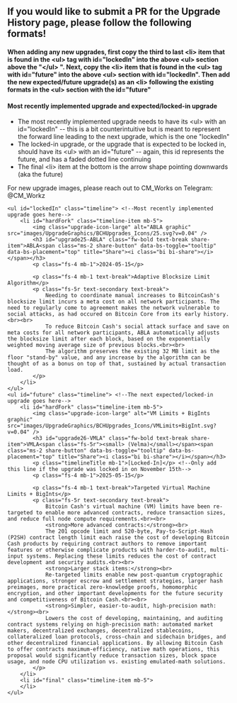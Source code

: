 ## If you would like to submit a PR for the Upgrade History page, please follow the following formats!

#### When adding any new upgrades, first copy the third to last \<li> item that is found in the \<ul> tag with id="lockedIn" into the above \<ul> section above the "\</ul> <!--Make sure second to last upgrade implemented goes above the \<ul>-->". Next, copy the \<li> item that is found in the \<ul> tag with id="future" into the above \<ul> section with id="lockedIn". Then add the new expected/future upgrade(s) as an \<li> following the existing formats in the \<ul> section with the id="future"

#### Most recently implemented upgrade and expected/locked-in upgrade
- The most recently implemented upgrade needs to have its \<ul> with an id="lockedIn" -- this is a bit counterintuitive but is meant to represent the forward line leading to the next upgrade, which is the one "lockedIn"
- The locked-in upgrade, or the upgrade that is expected to be locked in, should have its \<ul> with an id="future" -- again, this id represents the future, and has a faded dotted line continuing
- The final \<li> item at the bottom is the arrow shape pointing downwards (aka the future)

For new upgrade images, please reach out to CM_Works on Telegram: @CM_Workz

```
<ul id="lockedIn" class="timeline"> <!--Most recently implemented upgrade goes here-->
    <li id="hardFork" class="timeline-item mb-5">
        <img class="upgrade-icon-large" alt="ABLA graphic" src="images/UpgradeGraphics/BCHUpgrades_Icons/25.svg?v=0.04" />
        <h3 id="upgrade25-ABLA" class="fw-bold text-break share-item">ABLA<span class="ms-2 share-button" data-bs-toggle="tooltip" data-bs-placement="top" title="Share"><i class="bi bi-share"></i></span></h3>
        <p class="fs-4 mb-1">2024-05-15</p>

        <p class="fs-4 mb-1 text-break">Adaptive Blocksize Limit Algorithm</p>
        <p class="fs-5r text-secondary text-break">
            Needing to coordinate manual increases to BitcoinCash's blocksize limit incurs a meta cost on all network participants. The need to regularly come to agreement makes the network vulnerable to social attacks, as had occured on Bitcoin Core from its early history.<br><br>
            To reduce Bitcoin Cash's social attack surface and save on meta costs for all network participants, ABLA automatically adjusts the blocksize limit after each block, based on the exponentially weighted moving average size of previous blocks.<br><br>
            The algorithm preserves the existing 32 MB limit as the floor "stand-by" value, and any increase by the algorithm can be thought of as a bonus on top of that, sustained by actual transaction load.
        </p>
    </li>
</ul>
<ul id="future" class="timeline"> <!--The next expected/locked-in upgrade goes here-->
    <li id="hardFork" class="timeline-item mb-5">
        <img class="upgrade-icon-large" alt="VM Limits + BigInts graphic" src="images/UpgradeGraphics/BCHUpgrades_Icons/VMLimits+BigInt.svg?v=0.04" />
        <h3 id="upgrade26-VMLA" class="fw-bold text-break share-item">VMLA<span class="fs-5r"><small> (Velma)</small></span><span class="ms-2 share-button" data-bs-toggle="tooltip" data-bs-placement="top" title="Share"><i class="bi bi-share"></i></span></h3>
        <p class="timelineTitle mb-1">[Locked-In]</p> <!--Only add this line if the upgrade was locked in on November 15th-->
        <p class="fs-4 mb-1">2025-05-15</p>

        <p class="fs-4 mb-1 text-break">Targeted Virtual Machine Limits + BigInts</p>
        <p class="fs-5r text-secondary text-break">
            Bitcoin Cash's virtual machine (VM) limits have been re-targeted to enable more advanced contracts, reduce transaction sizes, and reduce full node compute requirements.<br><br>
            <strong>More advanced contracts:</strong><br>
            The 201 opcode limit and 520-byte, Pay-to-Script-Hash (P2SH) contract length limit each raise the cost of developing Bitcoin Cash products by requiring contract authors to remove important features or otherwise complicate products with harder-to-audit, multi-input systems. Replacing these limits reduces the cost of contract development and security audits.<br><br>
            <strong>Larger stack items:</strong><br>
            Re-targeted limits enable new post-quantum cryptographic applications, stronger escrow and settlement strategies, larger hash preimages, more practical zero-knowledge proofs, homomorphic encryption, and other important developments for the future security and competitiveness of Bitcoin Cash.<br><br>
            <strong>Simpler, easier-to-audit, high-precision math:</strong><br>
            Lowers the cost of developing, maintaining, and auditing contract systems relying on high-precision math: automated market makers, decentralized exchanges, decentralized stablecoins, collateralized loan protocols, cross-chain and sidechain bridges, and other decentralized financial applications. By allowing Bitcoin Cash to offer contracts maximum-efficiency, native math operations, this proposal would significantly reduce transaction sizes, block space usage, and node CPU utilization vs. existing emulated-math solutions.
        </p>
    </li>
    <li id="final" class="timeline-item mb-5">
    </li>
</ul>
```
